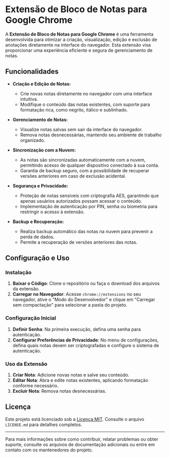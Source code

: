 # Extensão de Bloco de Notas para Google Chrome

A **Extensão de Bloco de Notas para Google Chrome** é uma ferramenta desenvolvida para otimizar a criação, visualização, edição e exclusão de anotações diretamente na interface do navegador. Esta extensão visa proporcionar uma experiência eficiente e segura de gerenciamento de notas.

## Funcionalidades

- **Criação e Edição de Notas:**
  - Crie novas notas diretamente no navegador com uma interface intuitiva.
  - Modifique o conteúdo das notas existentes, com suporte para formatação rica, como negrito, itálico e sublinhado.

- **Gerenciamento de Notas:**
  - Visualize notas salvas sem sair da interface do navegador.
  - Remova notas desnecessárias, mantendo seu ambiente de trabalho organizado.

- **Sincronização com a Nuvem:**
  - As notas são sincronizadas automaticamente com a nuvem, permitindo acesso de qualquer dispositivo conectado à sua conta.
  - Garantia de backup seguro, com a possibilidade de recuperar versões anteriores em caso de exclusão acidental.

- **Segurança e Privacidade:**
  - Proteção de notas sensíveis com criptografia AES, garantindo que apenas usuários autorizados possam acessar o conteúdo.
  - Implementação de autenticação por PIN, senha ou biometria para restringir o acesso à extensão.

- **Backup e Recuperação:**
  - Realiza backup automático das notas na nuvem para prevenir a perda de dados.
  - Permite a recuperação de versões anteriores das notas.

## Configuração e Uso

### Instalação
1. **Baixar o Código**: Clone o repositório ou faça o download dos arquivos da extensão.
2. **Carregar no Navegador**: Acesse `chrome://extensions` no seu navegador, ative o "Modo do Desenvolvedor" e clique em "Carregar sem compactação" para selecionar a pasta do projeto.

### Configuração Inicial
1. **Definir Senha**: Na primeira execução, defina uma senha para autenticação.
2. **Configurar Preferências de Privacidade**: No menu de configurações, defina quais notas devem ser criptografadas e configure o sistema de autenticação.

### Uso da Extensão
1. **Criar Nota**: Adicione novas notas e salve seu conteúdo.
2. **Editar Nota**: Abra e edite notas existentes, aplicando formatação conforme necessário.
3. **Excluir Nota**: Remova notas desnecessárias.

## Licença

Este projeto está licenciado sob a [Licença MIT](LICENSE.md). Consulte o arquivo `LICENSE.md` para detalhes completos.

---

Para mais informações sobre como contribuir, relatar problemas ou obter suporte, consulte os arquivos de documentação adicionais ou entre em contato com os mantenedores do projeto.
